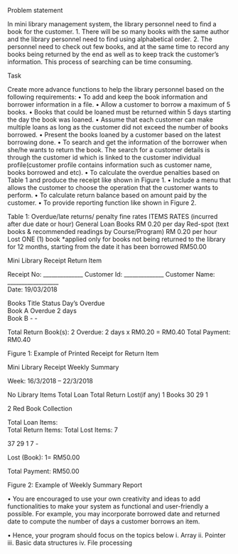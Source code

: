 Problem statement

In mini library management system, the library personnel need to find a book for the customer. 
	1. There will be so many books with the same author and the library personnel need to find using alphabetical order.
	2. The personnel need to check out few books, and at the same time to record any books being returned by the end as well as to keep track the customer’s information.  This process of searching can be time consuming. 

Task

Create more advance functions to help the library personnel based on the following requirements:
•	To add and keep the book information and borrower information in a file.
•	Allow a customer to borrow a maximum of 5 books.
•	Books that could be loaned must be returned within 5 days starting the day the book was loaned.
•	Assume that each customer can make multiple loans as long as the customer did not exceed the number of books borrowed.
•	Present the books loaned by a customer based on the latest borrowing done.
•	To search and get the information of the borrower when she/he wants to return the book. The search for a customer details is through the customer id which is linked to the   	customer individual profile(customer profile contains information such as customer name, books borrowed and etc).
•	To calculate the overdue penalties based on Table 1 and produce the receipt like shown in Figure 1.
•	Include a menu that allows the customer to choose the operation that the customer wants to perform.
•	To calculate return balance based on amount paid by the customer.
•	To provide reporting function like shown in Figure 2.


Table 1: Overdue/late returns/ penalty fine rates
ITEMS	RATES 
(incurred after due date or hour)
General Loan Books	RM 0.20 per day
Red-spot
(text books & recommended readings by Course/Program)	RM 0.20 per hour
Lost ONE (1) book
*applied only for books not being returned to the library for 12 months, starting from the date it has been borrowed	RM50.00



Mini Library Receipt
Return Item

Receipt No: ______________
Customer Id: ______________
Customer Name: __________________                      
Date: 19/03/2018                                  

Books Title   	Status             Day’s Overdue              		
Book A                   	Overdue	                2 days		
Book B	-	                         -		
			
Total Return Book(s):  2
Overdue: 2 days x RM0.20 = RM0.40 
Total Payment: RM0.40			

Figure 1: Example of Printed Receipt for Return Item












Mini Library Receipt
Weekly Summary

Week: 16/3/2018 – 22/3/2018

No        Library Items	Total  Loan  	Total Return	Lost(if any)
 1         Books	    30	      29	     1
			
 2        Red Book Collection

Total Loan Items:  
Total Return Items:
Total Lost Items:	     7

 37
 29
   1	       7
	      - 

Lost (Book): 1= RM50.00

Total Payment: RM50.00
			

Figure 2: Example of Weekly Summary Report

•	You are encouraged to use your own creativity and ideas to add functionalities to make your system as functional and user-friendly a possible. For example, you may incorporate borrowed date and returned date to compute the number of days a customer borrows an item.

•	Hence, your program should focus on the topics below 
i. Array 
ii. Pointer 
iii. Basic data structures 
iv. File processing 

